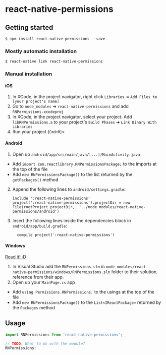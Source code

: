 
# react-native-permissions

## Getting started

`$ npm install react-native-permissions --save`

### Mostly automatic installation

`$ react-native link react-native-permissions`

### Manual installation


#### iOS

1. In XCode, in the project navigator, right click `Libraries` ➜ `Add Files to [your project's name]`
2. Go to `node_modules` ➜ `react-native-permissions` and add `RNPermissions.xcodeproj`
3. In XCode, in the project navigator, select your project. Add `libRNPermissions.a` to your project's `Build Phases` ➜ `Link Binary With Libraries`
4. Run your project (`Cmd+R`)<

#### Android

1. Open up `android/app/src/main/java/[...]/MainActivity.java`
  - Add `import com.reactlibrary.RNPermissionsPackage;` to the imports at the top of the file
  - Add `new RNPermissionsPackage()` to the list returned by the `getPackages()` method
2. Append the following lines to `android/settings.gradle`:
  	```
  	include ':react-native-permissions'
  	project(':react-native-permissions').projectDir = new File(rootProject.projectDir, 	'../node_modules/react-native-permissions/android')
  	```
3. Insert the following lines inside the dependencies block in `android/app/build.gradle`:
  	```
      compile project(':react-native-permissions')
  	```

#### Windows
[Read it! :D](https://github.com/ReactWindows/react-native)

1. In Visual Studio add the `RNPermissions.sln` in `node_modules/react-native-permissions/windows/RNPermissions.sln` folder to their solution, reference from their app.
2. Open up your `MainPage.cs` app
  - Add `using Permissions.RNPermissions;` to the usings at the top of the file
  - Add `new RNPermissionsPackage()` to the `List<IReactPackage>` returned by the `Packages` method


## Usage
```javascript
import RNPermissions from 'react-native-permissions';

// TODO: What to do with the module?
RNPermissions;
```
  